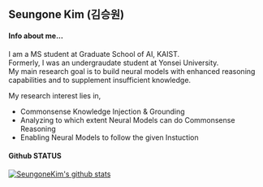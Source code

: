 ## Seungone Kim (김승원)

#### Info about me...
I am a MS student at Graduate School of AI, KAIST. <br>
Formerly, I was an undergraudate student at Yonsei University. <br>
My main research goal is to build neural models with enhanced reasoning capabilities and to supplement insufficient knowledge. <br>

My research interest lies in, <br>
- Commonsense Knowledge Injection & Grounding
- Analyzing to which extent Neural Models can do Commonsense Reasoning
- Enabling Neural Models to follow the given Instuction

#### Github STATUS
[![SeungoneKim's github stats](https://github-readme-stats.vercel.app/api?username=SeungoneKim&show_icons=true&hide_border=true)](https://github.com/SeungoneKim)
